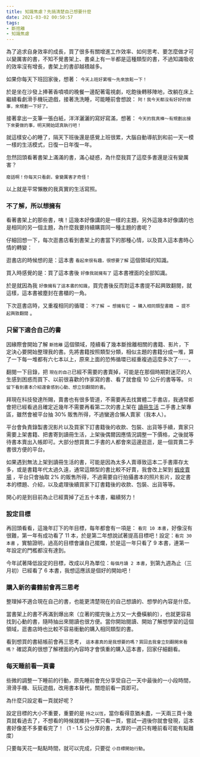 ```yaml
---
title: 知識焦慮？先搞清楚自己想要什麼
date: 2021-03-02 00:50:57
tags:
- 斷捨離
- 知識焦慮
---
```


為了追求自身效率的成長，買了很多有關增進工作效率、如何思考、要怎麼做才可以變厲害的書，不知不覺書架上、書桌上有一半都是這種類型的書，不過知識吸收的效率沒有增長，書架上的書卻越積越多。

如果你每天下班回家後，想著： `今天上班好累喔～先來放鬆一下！`

於是坐在沙發上捧著香噴噴的晚餐一邊配著電視劇，吃飽後轉移陣地，改躺在床上繼續看劇滑手機玩遊戲，接著洗洗睡，可能睡前會想說： `阿！我今天都沒有好好的做事，來規劃一下好了。`

接著拿出一支筆一張白紙，洋洋灑灑的寫好寫滿，想著： `今天的我真棒～有規劃出接下來要做的事，明天開始認真執行吧！`

就這樣安心的睡了，隔天下班後還是感覺上班很累，大腦自動導航到和前一天一模一樣的生活模式，日復一日年復一年。

忽然回頭看著書架上滿滿的書，滿心疑惑，為什麼我買了這麼多書還是沒有變厲害？

`廢話啊！你每天只看劇，會變厲害才奇怪！`

以上就是平常懶散的我真實的生活寫照。

### 不了解，所以想擁有

看著書架上的那些書，咦！這幾本好像講的是一樣的主題，另外這幾本好像講的也是相同的另一個主題，為什麼我要持續購買同一種主題的書呢？

仔細回想一下，每次逛書店看到書架上的書當下的那種心情，以及買入這本書時心情的轉變：

逛書店的時候想的是：這本書 `看起來很有趣，很想要了解` 這個領域的知識。

買入時感覺的是：買了這本書後 `好像我就擁有了` 這本書裡面的全部知識。

於是就因為我 `好像擁有了這本書的知識`，買完書後反而對這本書提不起興致翻閱，就這樣，這本書被塵封在書櫃的一角。

下次逛書店時，又重複相同的循環： `不了解 → 想擁有它 → 購入相同類型書籍 → 提不起興致翻閱` 。

### 只留下適合自己的書

因緣際會開始了解 `斷捨離` 這個領域，陸續看了幾本斷捨離相關的書籍、影片，下定決心要開始整理我的書。先將書籍按照類型分類，相似主題的書籍分成一堆，算了一下每一堆都有六七本以上，原來上面的恐怖循環已經重複過這麼多次了⋯⋯。

翻閱一下目錄，把 `現在的自己`已經不需要的書賣掉，可能是在那個時期對迷茫的人生感到困惑而買下、以前很喜歡的作家寫的書、看了就會瘦 10 公斤的書等等。 `只留下看到書本介紹還會感到心動、想立刻翻閱的書`。

拜現在科技發達所賜，賣書也有很多管道，不需要再去找實體二手書店，我通常都會把已經看過且確定近幾年不需要再看第二次的書上架在 [讀冊生活](https://www.taaze.tw/index.html) 二手書上架專區，雖然會被平台抽 30% 販售所得，不過蠻適合懶人賣家（我本人）。

平台會負責錄製書況影片以及買家下訂書籍後的收款、包裝、出貨等手續，賣家只需要上架書籍、把書寄到讀冊生活，上架後偶爾因應情況調整一下價格，之後就等待書本賣出入帳即可。大部分想買賣二手書的人都會來這邊逛逛，是一個買賣二手書很方便的平台。

如果遇到無法上架到讀冊生活的書，可能是因為太多人賣導致這本二手書庫存太多，或是書籍年代太過久遠，通常這類型的書比較不好賣，我會改上架到 [蝦皮賣場](https://shopee.tw/) ，平台只會抽取 2% 的販售所得，不過需要自行拍攝書本的照片影片，設定書本的標題、介紹，以及處理後續買家下訂書籍後的收款、包裝、出貨等等。

開心的是到目前為止已經賣掉了近五十本書，繼續努力！

### 設定目標

再回頭看看，這幾年訂下的年目標，每年都會有一項是： `看完 10 本書`，好像沒有很難，第一年有成功看了 11 本，於是第二年想說試著提高目標吧！設定：`看完 30 本書` ，實驗證明，過高的目標會讓自己擺爛，於是這一年只看了 9 本書，連第一年設定的門檻都沒有達到。

今年試著降低設定的目標，改成以月為單位：`每個月讀 2 本書`，到第九週為止（三月初）已經看了 6 本書，我想這應該是個好的開始吧！

### 購入新的書籍前會再三思考

整理掉不適合現在自己的書，也能更清楚現在的自己想讀的、想學的內容是什麼。

當書架上的書不再滿到爆出來（立著的擺完後上方又一大疊橫躺的），也就更容易找到心動的書，隨時抽出來閱讀也很方便。當你開始閱讀、開始了解想學習的這個領域，逛書店時也比較不容易衝動的購入相同類型的書。

看到想買的書結帳前會再三思考， `這本書真的是我想要的嗎？買回去我會立刻翻開來看嗎？` 確認真的很想了解裡面的內容時才會慎重的購入這本書，回家仔細翻看。

### 每天睡前看一頁書

些微的調整一下睡前的行動，原先睡前會充分享受自己一天中最後的一小段時間，滑滑手機、玩玩遊戲，改用書本替代，關燈前看一頁即可。

為什麼只設定看一頁就好呢？

設定目標的大小不重要，重要的是 `持之以恆`，當你看得意猶未盡，一天兩三頁十幾頁就看過去了，不想看的時候就維持一天只看一頁，嘗試一週後你就會發現，這本書好像差不多要看完了！（1 - 1.5 公分厚的書，太厚的一週只有睡前看可能有點難度）

只要每天花一點點時間，就可以完成，只要從 `小目標開始行動`。